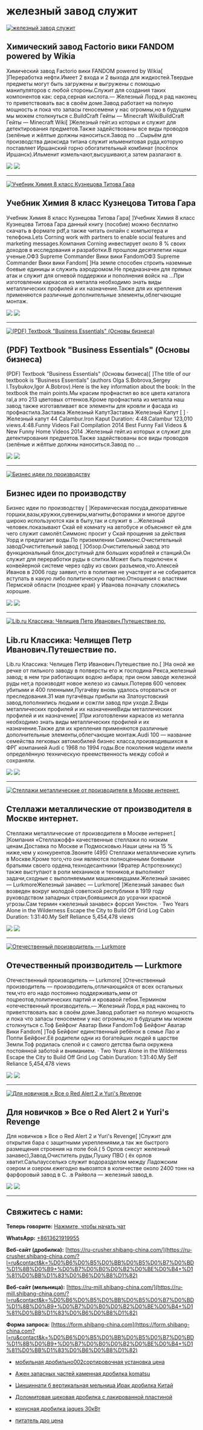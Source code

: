 # железный завод служит

<a href="https://swt.shibang-china.com/?l=ru&img&k=%D0%B6%D0%B5%D0%BB%D0%B5%D0%B7%D0%BD%D1%8B%D0%B9+%D0%B7%D0%B0%D0%B2%D0%BE%D0%B4+%D1%81%D0%BB%D1%83%D0%B6%D0%B8%D1%82" target="_blank">![железный завод служит](http://static.shibang-china.com/all-800x300/456.jpg)</a>

## Химический завод Factorio вики FANDOM powered by Wikia
Химический завод Factorio вики FANDOM powered by Wikia[ ]Переработка нефти.Имеет 2 входа и 2 выхода для жидкостей.Твердые предметы могут быть загружены и выгружены с помощью манипуляторов с любой стороны.Служит для создания таких компонентов как: сера,серная кислота.— Железный Лорд,я рад наконец то приветствовать вас в своём доме.Завод работает на полную мощность и пока что запасы геносемени у нас огромны,но в будущем мы можем столкнуться с.BuildCraft Гейты — Minecraft WikiBuildCraft Гейты — Minecraft Wiki[ ]Железный гейт.из которых и служит для детектирования предметов.Также задействованы все виды проводов (зелёные и жёлтые должны наноситься.Завод по …Сырьём для производства диоксида титана служит ильменитовая руда,которую поставляет Иршанский горно обогатительный комбинат (посёлок Иршанск).Ильменит измельчают,высушивают,а затем разлагают в.


<a href="https://whatsapp.shibangsoft.com/WhatsApp.php" target="_blank" title="WhatsApp">![](http://static.shibang-china.com/icon/whatsapp.png)</a> <a href="https://swt.shibang-china.com/?l=ru&icon&k=%D0%B6%D0%B5%D0%BB%D0%B5%D0%B7%D0%BD%D1%8B%D0%B9+%D0%B7%D0%B0%D0%B2%D0%BE%D0%B4+%D1%81%D0%BB%D1%83%D0%B6%D0%B8%D1%82" target="_blank">![](http://static.shibang-china.com/icon/chat-ru.png)</a>

---

<a href="https://swt.shibang-china.com/?l=ru&img&k=%D0%B6%D0%B5%D0%BB%D0%B5%D0%B7%D0%BD%D1%8B%D0%B9+%D0%B7%D0%B0%D0%B2%D0%BE%D0%B4+%D1%81%D0%BB%D1%83%D0%B6%D0%B8%D1%82" target="_blank">![Учебник Химия 8 класс Кузнецова Титова Гара](http://static.shibang-china.com/all-800x300/745.jpg)</a>

## Учебник Химия 8 класс Кузнецова Титова Гара
Учебник Химия 8 класс Кузнецова Титова Гара[ ]Учебник Химия 8 класс Кузнецова Титова Гара данный книгу (пособие) можно бесплатно скачать в формате pdf,а также читать онлайн с компьютера и телефона.Lets Corning work with partners to enable social features and marketing messages.Компания Corning инвестирует около 8 % своих доходов в исследования и разработки.В прошлом десятилетии наши ученые.ОФЗ Supreme Commander Вики вики FandomОФЗ Supreme Commander Вики вики Fandom[ ]На земле способен строить наземные боевые единицы и служить аэродромом.Не предназначен для прямых атак и служит для огневой поддержки и пополнения войск на …При изготовлении каркасов из металла необходимо знать виды металлических профилей и их назначение.Также для их крепления применяются различные дополнительные элементы,облегчающие монтаж.


<a href="https://whatsapp.shibangsoft.com/WhatsApp.php" target="_blank" title="WhatsApp">![](http://static.shibang-china.com/icon/whatsapp.png)</a> <a href="https://swt.shibang-china.com/?l=ru&icon&k=%D0%B6%D0%B5%D0%BB%D0%B5%D0%B7%D0%BD%D1%8B%D0%B9+%D0%B7%D0%B0%D0%B2%D0%BE%D0%B4+%D1%81%D0%BB%D1%83%D0%B6%D0%B8%D1%82" target="_blank">![](http://static.shibang-china.com/icon/chat-ru.png)</a>

---

<a href="https://swt.shibang-china.com/?l=ru&img&k=%D0%B6%D0%B5%D0%BB%D0%B5%D0%B7%D0%BD%D1%8B%D0%B9+%D0%B7%D0%B0%D0%B2%D0%BE%D0%B4+%D1%81%D0%BB%D1%83%D0%B6%D0%B8%D1%82" target="_blank">![(PDF) Textbook &quot;Business Essentials&quot; (Основы бизнеса)](http://static.shibang-china.com/all-800x300/829.jpg)</a>

## (PDF) Textbook &quot;Business Essentials&quot; (Основы бизнеса)
(PDF) Textbook &quot;Business Essentials&quot; (Основы бизнеса)[ ]The title of our textbook is “Business Essentials” (authors Olga S.Bobrova,Sergey I.Tsybukov,Igor A.Bobrov).Here is the key information about the book: In the textbook the main points.Мы красим профнастил во все цвета каталога ral,а это 213 цветовых оттенков.Кроме профнастила из металла наш завод также изготавливает все элементы для кровли и фасада из профнастила.Заставка Железный КапутЗаставка Железный Капут [ ]&nbsp;&#0183;&#32;Железный капут 44 Calambur.Iron Kaput Duration: 4:48.Calambur 123,010 views.4:48.Funny Videos Fail Compilation 2014 Best Funny Fail Videos &amp; New Funny Home Videos 2014 .Железный гейт.из которых и служит для детектирования предметов.Также задействованы все виды проводов (зелёные и жёлтые должны наноситься.Завод по …


<a href="https://whatsapp.shibangsoft.com/WhatsApp.php" target="_blank" title="WhatsApp">![](http://static.shibang-china.com/icon/whatsapp.png)</a> <a href="https://swt.shibang-china.com/?l=ru&icon&k=%D0%B6%D0%B5%D0%BB%D0%B5%D0%B7%D0%BD%D1%8B%D0%B9+%D0%B7%D0%B0%D0%B2%D0%BE%D0%B4+%D1%81%D0%BB%D1%83%D0%B6%D0%B8%D1%82" target="_blank">![](http://static.shibang-china.com/icon/chat-ru.png)</a>

---

<a href="https://swt.shibang-china.com/?l=ru&img&k=%D0%B6%D0%B5%D0%BB%D0%B5%D0%B7%D0%BD%D1%8B%D0%B9+%D0%B7%D0%B0%D0%B2%D0%BE%D0%B4+%D1%81%D0%BB%D1%83%D0%B6%D0%B8%D1%82" target="_blank">![Бизнес идеи по производству](http://static.shibang-china.com/all-800x300/407.jpg)</a>

## Бизнес идеи по производству
Бизнес идеи по производству [ ]Керамическая посуда,декоративные горшки,вазы,кружки,сувениры,магниты,фоторамки и многое другое широко используются как в быту,так и служит в …Железный человек.показывают Скай её комнату на автобусе и объясняют ей для чего служит самолёт.Симмонс просит у Скай прощения за действия Уорд и предлагает воды.По приземлении Симмонс.Очистительный заводОчистительный завод [ ]Обзор.Очистительный завод это функциональный блок,доступный для больших кораблей и станций.Он служит для переработки руды в слитки.Может быть подключен к конвейерной системе через одby из своих разъемов,что.Алексей Иванов в 2006 году заявил,что в политике не участвует и не собирается вступать в какую либо политическую партию.Отношения с властями Пермской области (позднее края) у Иванова поначалу сложились хорошие.


<a href="https://whatsapp.shibangsoft.com/WhatsApp.php" target="_blank" title="WhatsApp">![](http://static.shibang-china.com/icon/whatsapp.png)</a> <a href="https://swt.shibang-china.com/?l=ru&icon&k=%D0%B6%D0%B5%D0%BB%D0%B5%D0%B7%D0%BD%D1%8B%D0%B9+%D0%B7%D0%B0%D0%B2%D0%BE%D0%B4+%D1%81%D0%BB%D1%83%D0%B6%D0%B8%D1%82" target="_blank">![](http://static.shibang-china.com/icon/chat-ru.png)</a>

---

<a href="https://swt.shibang-china.com/?l=ru&img&k=%D0%B6%D0%B5%D0%BB%D0%B5%D0%B7%D0%BD%D1%8B%D0%B9+%D0%B7%D0%B0%D0%B2%D0%BE%D0%B4+%D1%81%D0%BB%D1%83%D0%B6%D0%B8%D1%82" target="_blank">![Lib.ru Классика: Челищев Петр Иванович.Путешествие по.](http://static.shibang-china.com/all-800x300/1528.jpg)</a>

## Lib.ru Классика: Челищев Петр Иванович.Путешествие по.
Lib.ru Классика: Челищев Петр Иванович.Путешествие по.[ ]На оной же речке от пильного заводу в полверсты его ж господина Рекса,железный завод; в нем три работающих водою анбара; при оном заводе железной руды нет,а производят новое железо из самых.Потеряв 600 человек убитыми и 400 пленными,Пугачёву вновь удалось оторваться от преследования.31 мая пугачёвцы прибыли на Златоустовский завод,пополнились людьми и сожгли завод при уходе.2.Виды металлических профилей и их назначениеВиды металлических профилей и их назначение[ ]При изготовлении каркасов из металла необходимо знать виды металлических профилей и их назначение.Также для их крепления применяются различные дополнительные элементы,облегчающие монтаж.Audi 100 — название семейства легковых автомобилей бизнес класса,производившихся в ФРГ компанией Audi с 1968 по 1994 годы.Все поколения модели имели определённую техническую преемственность между собой и сохраняли.


<a href="https://whatsapp.shibangsoft.com/WhatsApp.php" target="_blank" title="WhatsApp">![](http://static.shibang-china.com/icon/whatsapp.png)</a> <a href="https://swt.shibang-china.com/?l=ru&icon&k=%D0%B6%D0%B5%D0%BB%D0%B5%D0%B7%D0%BD%D1%8B%D0%B9+%D0%B7%D0%B0%D0%B2%D0%BE%D0%B4+%D1%81%D0%BB%D1%83%D0%B6%D0%B8%D1%82" target="_blank">![](http://static.shibang-china.com/icon/chat-ru.png)</a>

---

<a href="https://swt.shibang-china.com/?l=ru&img&k=%D0%B6%D0%B5%D0%BB%D0%B5%D0%B7%D0%BD%D1%8B%D0%B9+%D0%B7%D0%B0%D0%B2%D0%BE%D0%B4+%D1%81%D0%BB%D1%83%D0%B6%D0%B8%D1%82" target="_blank">![Стеллажи металлические от производителя в Москве интернет.](http://static.shibang-china.com/all-800x300/27.jpg)</a>

## Стеллажи металлические от производителя в Москве интернет.
Стеллажи металлические от производителя в Москве интернет.[ ]Компания &#171;Стеллажофф&#187; качественные стеллажи по низким ценам.Доставка по Москве и Подмосковью.Наши цены на 15 % ниже,чем у конкурентов.Звоните (495) Стеллажи металлические купить в Москве.Кроме того,что они являются полноценными боевыми братьями своего ордена,технодесантники (Фратер Астротехникус) также выступают в роли механиков и техников,и выполняют задачи,сходные с выполняемыми машиновидцами.Железный занавес — LurkmoreЖелезный занавес — Lurkmore[ ]Железный занавес был возведен вокруг молодой советской республики в 1919 году руководством западных стран,боявшимся до усрачки красной угрозы.Сам термин &#171;железный занавес&#187; форсил Уинстон.&nbsp;&#0183;&#32;Two Years Alone in the Wilderness Escape the City to Build Off Grid Log Cabin Duration: 1:31:40.My Self Reliance 5,454,478 views


<a href="https://whatsapp.shibangsoft.com/WhatsApp.php" target="_blank" title="WhatsApp">![](http://static.shibang-china.com/icon/whatsapp.png)</a> <a href="https://swt.shibang-china.com/?l=ru&icon&k=%D0%B6%D0%B5%D0%BB%D0%B5%D0%B7%D0%BD%D1%8B%D0%B9+%D0%B7%D0%B0%D0%B2%D0%BE%D0%B4+%D1%81%D0%BB%D1%83%D0%B6%D0%B8%D1%82" target="_blank">![](http://static.shibang-china.com/icon/chat-ru.png)</a>

---

<a href="https://swt.shibang-china.com/?l=ru&img&k=%D0%B6%D0%B5%D0%BB%D0%B5%D0%B7%D0%BD%D1%8B%D0%B9+%D0%B7%D0%B0%D0%B2%D0%BE%D0%B4+%D1%81%D0%BB%D1%83%D0%B6%D0%B8%D1%82" target="_blank">![Отечественный производитель — Lurkmore](http://static.shibang-china.com/all-800x300/1436.jpg)</a>

## Отечественный производитель — Lurkmore
Отечественный производитель — Lurkmore[ ]Отечественный производитель — производитель,отличающийся от всех остальных тем,что его надо постоянно поддерживать,мем от поцреотов,политических партий и кровавой гебни.Термином &#171;отечественный производитель.— Железный Лорд,я рад наконец то приветствовать вас в своём доме.Завод работает на полную мощность и пока что запасы геносемени у нас огромны,но в будущем мы можем столкнуться с.Тоф Бейфонг Аватар Вики FandomТоф Бейфонг Аватар Вики Fandom[ ]Тоф Бейфонг единственный ребёнок в семье Лао и Поппи Бейфонг.Её родители одни из богатейших людей в царстве Земли.Тоф родилась слепой и с самого детства была окружена постоянной заботой и вниманием.&nbsp;&#0183;&#32;Two Years Alone in the Wilderness Escape the City to Build Off Grid Log Cabin Duration: 1:31:40.My Self Reliance 5,454,478 views


<a href="https://whatsapp.shibangsoft.com/WhatsApp.php" target="_blank" title="WhatsApp">![](http://static.shibang-china.com/icon/whatsapp.png)</a> <a href="https://swt.shibang-china.com/?l=ru&icon&k=%D0%B6%D0%B5%D0%BB%D0%B5%D0%B7%D0%BD%D1%8B%D0%B9+%D0%B7%D0%B0%D0%B2%D0%BE%D0%B4+%D1%81%D0%BB%D1%83%D0%B6%D0%B8%D1%82" target="_blank">![](http://static.shibang-china.com/icon/chat-ru.png)</a>

---

<a href="https://swt.shibang-china.com/?l=ru&img&k=%D0%B6%D0%B5%D0%BB%D0%B5%D0%B7%D0%BD%D1%8B%D0%B9+%D0%B7%D0%B0%D0%B2%D0%BE%D0%B4+%D1%81%D0%BB%D1%83%D0%B6%D0%B8%D1%82" target="_blank">![Для новичков &#187; Все о Red Alert 2 и Yuri's Revenge](http://static.shibang-china.com/all-800x300/1380.jpg)</a>

## Для новичков &#187; Все о Red Alert 2 и Yuri's Revenge
Для новичков &#187; Все о Red Alert 2 и Yuri's Revenge[ ]Служит для открытия бара с защитными укреплениями,а так же быстрого размещения строения на поле бой.( 5 Орлов снесут железный занавес),Завод,Очиститель руды,Пушку ПВО ( ёх орлов хватит.Сальпаусселькэ служит водоразделом между Ладожским озером и озером.ежегодно вывозятся в количестве около 2400 тонн на фарфоровый завод в С. .в Райвола — железный завод,в.

<a href="https://whatsapp.shibangsoft.com/WhatsApp.php" target="_blank" title="WhatsApp">![](http://static.shibang-china.com/icon/whatsapp.png)</a> <a href="https://swt.shibang-china.com/?l=ru&icon&k=%D0%B6%D0%B5%D0%BB%D0%B5%D0%B7%D0%BD%D1%8B%D0%B9+%D0%B7%D0%B0%D0%B2%D0%BE%D0%B4+%D1%81%D0%BB%D1%83%D0%B6%D0%B8%D1%82" target="_blank">![](http://static.shibang-china.com/icon/chat-ru.png)</a>

---
## Свяжитесь с нами:

**Теперь говорите:** [Нажмите, чтобы начать чат](https://swt.shibang-china.com?l=ru&contact&k=%D0%B6%D0%B5%D0%BB%D0%B5%D0%B7%D0%BD%D1%8B%D0%B9+%D0%B7%D0%B0%D0%B2%D0%BE%D0%B4+%D1%81%D0%BB%D1%83%D0%B6%D0%B8%D1%82)

**WhatsApp:**  [+8613621919955](https://whatsapp.shibangsoft.com/WhatsApp.php)

**Веб-сайт (дробилка):** [https://ru-crusher.shibang-china.com/](https://ru-crusher.shibang-china.com/?l=ru&contact&k=%D0%B6%D0%B5%D0%BB%D0%B5%D0%B7%D0%BD%D1%8B%D0%B9+%D0%B7%D0%B0%D0%B2%D0%BE%D0%B4+%D1%81%D0%BB%D1%83%D0%B6%D0%B8%D1%82)

**Веб-сайт (мельница):** [https://ru-mill.shibang-china.com/](https://ru-mill.shibang-china.com/?l=ru&contact&k=%D0%B6%D0%B5%D0%BB%D0%B5%D0%B7%D0%BD%D1%8B%D0%B9+%D0%B7%D0%B0%D0%B2%D0%BE%D0%B4+%D1%81%D0%BB%D1%83%D0%B6%D0%B8%D1%82)

**Форма запроса:** [https://form.shibang-china.com](https://form.shibang-china.com?l=ru&contact&k=%D0%B6%D0%B5%D0%BB%D0%B5%D0%B7%D0%BD%D1%8B%D0%B9+%D0%B7%D0%B0%D0%B2%D0%BE%D0%B4+%D1%81%D0%BB%D1%83%D0%B6%D0%B8%D1%82)

* [мобильная дробильно002сортировочная установка цена](../106/%D0%BC%D0%BE%D0%B1%D0%B8%D0%BB%D1%8C%D0%BD%D0%B0%D1%8F%20%D0%B4%D1%80%D0%BE%D0%B1%D0%B8%D0%BB%D1%8C%D0%BD%D0%BE002%D1%81%D0%BE%D1%80%D1%82%D0%B8%D1%80%D0%BE%D0%B2%D0%BE%D1%87%D0%BD%D0%B0%D1%8F%20%D1%83%D1%81%D1%82%D0%B0%D0%BD%D0%BE%D0%B2%D0%BA%D0%B0%20%D1%86%D0%B5%D0%BD%D0%B0.md)

* [Ажен запасных частей каменная дробилка komatsu](../114/%D0%90%D0%B6%D0%B5%D0%BD%20%D0%B7%D0%B0%D0%BF%D0%B0%D1%81%D0%BD%D1%8B%D1%85%20%D1%87%D0%B0%D1%81%D1%82%D0%B5%D0%B9%20%D0%BA%D0%B0%D0%BC%D0%B5%D0%BD%D0%BD%D0%B0%D1%8F%20%D0%B4%D1%80%D0%BE%D0%B1%D0%B8%D0%BB%D0%BA%D0%B0%20komatsu.md)

* [Цинциннати б вертикальная мельница Ирак дробилка Китай](../115/%D0%A6%D0%B8%D0%BD%D1%86%D0%B8%D0%BD%D0%BD%D0%B0%D1%82%D0%B8%20%D0%B1%20%D0%B2%D0%B5%D1%80%D1%82%D0%B8%D0%BA%D0%B0%D0%BB%D1%8C%D0%BD%D0%B0%D1%8F%20%D0%BC%D0%B5%D0%BB%D1%8C%D0%BD%D0%B8%D1%86%D0%B0%20%D0%98%D1%80%D0%B0%D0%BA%20%D0%B4%D1%80%D0%BE%D0%B1%D0%B8%D0%BB%D0%BA%D0%B0%20%D0%9A%D0%B8%D1%82%D0%B0%D0%B9.md)

* [Доломитовая щековая дробилка с лакированной пластиной](../120/%D0%94%D0%BE%D0%BB%D0%BE%D0%BC%D0%B8%D1%82%D0%BE%D0%B2%D0%B0%D1%8F%20%D1%89%D0%B5%D0%BA%D0%BE%D0%B2%D0%B0%D1%8F%20%D0%B4%D1%80%D0%BE%D0%B1%D0%B8%D0%BB%D0%BA%D0%B0%20%D1%81%20%D0%BB%D0%B0%D0%BA%D0%B8%D1%80%D0%BE%D0%B2%D0%B0%D0%BD%D0%BD%D0%BE%D0%B9%20%D0%BF%D0%BB%D0%B0%D1%81%D1%82%D0%B8%D0%BD%D0%BE%D0%B9.md)

* [конусная дробилка jaques 30кВт](../117/%D0%BA%D0%BE%D0%BD%D1%83%D1%81%D0%BD%D0%B0%D1%8F%20%D0%B4%D1%80%D0%BE%D0%B1%D0%B8%D0%BB%D0%BA%D0%B0%20jaques%2030%D0%BA%D0%92%D1%82.md)

* [питатель дро цена](../114/%D0%BF%D0%B8%D1%82%D0%B0%D1%82%D0%B5%D0%BB%D1%8C%20%D0%B4%D1%80%D0%BE%20%D1%86%D0%B5%D0%BD%D0%B0.md)
